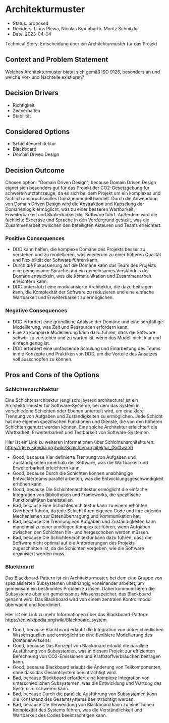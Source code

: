 # Architekturmuster

* Status: proposed
* Deciders: Linus Plewa, Nicolas Braunbarth. Moritz Schnitzler
* Date: 2023-04-04

Technical Story: Entscheidung über ein Architekturmuster für das Projekt

## Context and Problem Statement

Welches Architekturmuster bietet sich gemäß ISO 9126, besonders an und welche Vor- und Nachteile existieren?

## Decision Drivers

* Richtigkeit
* Zeitverhalten
* Stabilität

## Considered Options

* Schichtenarchitektur
* Blackboard
* Domain Driven Design

## Decision Outcome

Chosen option: "Domain Driven Design", because Domain Driven Design eignet sich besonders gut für das Projekt der CO2-Gesetzgebung für schwere Nutzfahrzeuge, da es sich bei dem Projekt um ein komplexes und fachlich anspruchsvolles Domänenmodell handelt. Durch die Anwendung von Domain Driven Design wird die Abstraktion und Kapselung der Domänenlogik ermöglicht, was zu einer besseren Wartbarkeit, Erweiterbarkeit und Skalierbarkeit der Software führt. Außerdem wird die fachliche Expertise und Sprache in den Vordergrund gestellt, was die Zusammenarbeit zwischen den beteiligten Akteuren und Teams erleichtert.

### Positive Consequences

* DDD kann helfen, die komplexe Domäne des Projekts besser zu verstehen und zu modellieren, was wiederum zu einer höheren Qualität und Flexibilität der Software führen kann.
* Durch die Fokussierung auf die Domäne kann das Team des Projekts eine gemeinsame Sprache und ein gemeinsames Verständnis der Domäne entwickeln, was die Kommunikation und Zusammenarbeit erleichtern kann.
* DDD unterstützt eine modularisierte Architektur, die dazu beitragen kann, die Komplexität der Software zu reduzieren und eine einfache Wartbarkeit und Erweiterbarkeit zu ermöglichen.

### Negative Consequences

* DDD erfordert eine gründliche Analyse der Domäne und eine sorgfältige Modellierung, was Zeit und Ressourcen erfordern kann.
* Eine zu komplexe Modellierung kann dazu führen, dass die Software schwer zu verstehen und zu warten ist, wenn das Modell nicht klar und einfach genug ist.
* DDD erfordert eine umfassende Schulung und Einarbeitung des Teams in die Konzepte und Praktiken von DDD, um die Vorteile des Ansatzes voll ausschöpfen zu können.

## Pros and Cons of the Options

### Schichtenarchitektur

Eine Schichtenarchitektur (englisch: layered architecture) ist ein Architekturmuster für Software-Systeme, bei dem das System in verschiedene Schichten oder Ebenen unterteilt wird, um eine klare Trennung von Aufgaben und Zuständigkeiten zu ermöglichen. Jede Schicht hat ihre eigenen spezifischen Funktionen und Dienste, die von den höheren Schichten genutzt werden können. Eine solche Architektur erleichtert die Wartbarkeit, Erweiterbarkeit und Testbarkeit von Software-Systemen.

Hier ist ein Link zu weiteren Informationen über Schichtenarchitekturen: https://de.wikipedia.org/wiki/Schichtenarchitektur_(Software)

* Good, because Klar definierte Trennung von Aufgaben und Zuständigkeiten innerhalb der Software, was die Wartbarkeit und Erweiterbarkeit erleichtern kann.
* Good, because Durch die Schichten können unabhängige Entwicklerteams parallel arbeiten, was die Entwicklungsgeschwindigkeit erhöhen kann.
* Good, because Die Schichtenarchitektur ermöglicht die einfache Integration von Bibliotheken und Frameworks, die spezifische Funktionalitäten bereitstellen.
* Bad, because Eine Schichtenarchitektur kann zu einem erhöhten Overhead führen, da jede Schicht ihren eigenen Code und ihre eigenen Mechanismen zur Datenübertragung und Kommunikation hat.
* Bad, because Die Trennung von Aufgaben und Zuständigkeiten kann manchmal zu einer unnötigen Komplexität führen, wenn Aufgaben zwischen den Schichten hin- und hergeschoben werden müssen.
* Bad, because Die Schichtenarchitektur kann dazu führen, dass die Software nicht optimal auf die Anforderungen des Projekts zugeschnitten ist, da die Schichten vorgeben, wie die Software organisiert werden muss.

### Blackboard

Das Blackboard-Pattern ist ein Architekturmuster, bei dem eine Gruppe von spezialisierten Subsystemen unabhängig voneinander arbeitet, um gemeinsam ein bestimmtes Problem zu lösen. Dabei kommunizieren die Subsysteme über ein gemeinsames Wissensspeicher, das Blackboard genannt wird. Das Blackboard wird von einem zentralen Kontrollmodul überwacht und koordiniert.

Hier ist ein Link zu mehr Informationen über das Blackboard-Pattern: https://en.wikipedia.org/wiki/Blackboard_system

* Good, because Blackboard erlaubt die Integration von unterschiedlichen Wissensquellen und ermöglicht so eine flexiblere Modellierung des Domänenwissens.
* Good, because Das Konzept von Blackboard erlaubt die parallele Ausführung von Subsystemen, was in diesem Projekt zur effizienten Berechnung von CO2-Emissionen und Kraftstoffverbräuchen beitragen kann.
* Good, because Blackboard erlaubt die Änderung von Teilkomponenten, ohne dass das Gesamtsystem beeinträchtigt wird.
* Bad, because Blackboard erfordert eine komplexe Integration von unterschiedlichen Subsystemen, was die Entwicklung und Wartung des Systems erschweren kann.
* Bad, because Durch die parallele Ausführung von Subsystemen kann die Konsistenz des Gesamtsystems beeinträchtigt werden.
* Bad, because Die Verwendung von Blackboard kann zu einer hohen Komplexität des Systems führen, was die Verständlichkeit und Wartbarkeit des Codes beeinträchtigen kann.
